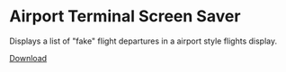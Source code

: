 # Airport Terminal Screen Saver

Displays a list of "fake" flight departures in a airport style flights display.

[Download](https://www.dropbox.com/s/tsmrim23hdfb1xp/Airport-Terminal.saver.zip?dl=1)
